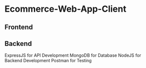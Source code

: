 # Ecommerce-Web-App-Client

## Frontend




## Backend
ExpressJS for API Development
MongoDB for Database
NodeJS for Backend Development
Postman for Testing
